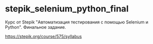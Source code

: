 # stepik_selenium_python_final
Курс от Stepik "Автоматизация тестирования с помощью Selenium и Python". Финальное задание.

https://stepik.org/course/575/syllabus


